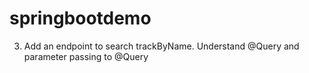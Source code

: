 # springbootdemo
3. Add an endpoint to search trackByName. Understand @Query and parameter passing to
@Query
